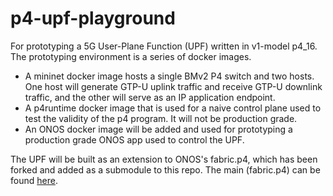 # p4-upf-playground
For prototyping a 5G User-Plane Function (UPF) written in v1-model p4_16. The prototyping environment is a series of docker images. 
* A mininet docker image hosts a single BMv2 P4 switch and two hosts. One host will generate GTP-U uplink traffic and receive GTP-U downlink traffic, and the other will serve as an IP application endpoint. 
* A p4runtime docker image that is used for a naive control plane used to test the validity of the p4 program. It will not be production grade.
* An ONOS docker image will be added and used for prototyping a production grade ONOS app used to control the UPF.

The UPF will be built as an extension to ONOS's fabric.p4, which has been forked and added as a submodule to this repo. The main (fabric.p4) can be found [here](https://github.com/robertmacdavid/onos/tree/master/pipelines/fabric/impl/src/main/resources).
